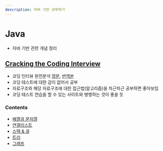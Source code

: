 ```yaml
---
description: 자바 기반 공부하기
---
```


# Java

- 자바 기반 관련 개념 정리

## [Cracking the Coding Interview](contents/cracking_the_coding_interview.md)

* 코딩 인터뷰 완전분석 [영문](https://www.crackingthecodinginterview.com/), [번역본](https://blog.insightbook.co.kr/2017/08/07/%ec%bd%94%eb%94%a9-%ec%9d%b8%ed%84%b0%eb%b7%b0-%ec%99%84%ec%a0%84-%eb%b6%84%ec%84%9d-189%ea%b0%80%ec%a7%80-%ed%94%84%eb%a1%9c%ea%b7%b8%eb%9e%98%eb%b0%8d-%eb%ac%b8%ec%a0%9c%ec%99%80-%ed%95%b4%eb%b2%95/)
* 코딩 테스트에 대한 감이 없어서 공부
* 자료구조와 해당 자료구조에 대한 접근법\(알고리즘\)을 차근차근 공부하면 좋아보임
* 코딩 테스트 연습을 할 수 있는 사이트와 병행하는 것이 좋을 듯

### Contents

* [배열과 문자열](https://github.com/SeokRae/java-in-action/tree/8de3c75e0f149ff972c713906a0b1f3c9cb74071/java-in-interview/docs/contents/1.배열과문자열.md)
* [연결리스트](https://github.com/SeokRae/java-in-action/tree/8de3c75e0f149ff972c713906a0b1f3c9cb74071/java-in-interview/docs/contents/2.연결리스트.md)
* [스택 & 큐](https://github.com/SeokRae/java-in-action/tree/8de3c75e0f149ff972c713906a0b1f3c9cb74071/java-in-interview/docs/contents/3.스택과큐.md)
* [트리](https://github.com/SeokRae/java-in-action/tree/8de3c75e0f149ff972c713906a0b1f3c9cb74071/java-in-interview/docs/contents/4.트리.md)
* [그래프](https://github.com/SeokRae/java-in-action/tree/8de3c75e0f149ff972c713906a0b1f3c9cb74071/java-in-interview/docs/contents/5.그래프.md)
